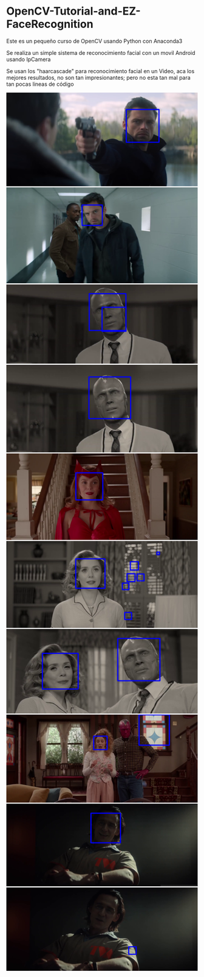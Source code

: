 # OpenCV-Tutorial-and-EZ-FaceRecognition
Este es un pequeño curso de OpenCV usando Python con Anaconda3

Se realiza un simple sistema de reconocimiento facial con un movil Android usando IpCamera

Se usan los "haarcascade" para reconocimiento facial en un Video, aca los mejores resultados, no son tan impresionantes; pero no esta tan mal para tan pocas lineas de código

![](.\images_Markdown\WS.png)
![](.\images_Markdown\NotFalco.png)
![](.\images_Markdown\Vision.png)
![](.\images_Markdown\Vision2.png)
![](.\images_Markdown\WandaComic.png)
![](.\images_Markdown\WandaError.png)
![](.\images_Markdown\WnVis.png)
![](.\images_Markdown\WandaWindow.png)
![](.\images_Markdown\Loki.png)
![](.\images_Markdown\LokiError.png)